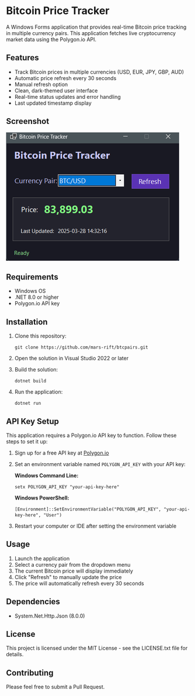 # Bitcoin Price Tracker

A Windows Forms application that provides real-time Bitcoin price tracking in multiple currency pairs. This application fetches live cryptocurrency market data using the Polygon.io API.

## Features

- Track Bitcoin prices in multiple currencies (USD, EUR, JPY, GBP, AUD)
- Automatic price refresh every 30 seconds
- Manual refresh option
- Clean, dark-themed user interface
- Real-time status updates and error handling
- Last updated timestamp display

## Screenshot

![bitcoinprice](image.png)

## Requirements

- Windows OS
- .NET 8.0 or higher
- Polygon.io API key

## Installation

1. Clone this repository:
   ```
   git clone https://github.com/mars-rift/btcpairs.git
   ```

2. Open the solution in Visual Studio 2022 or later

3. Build the solution:
   ```
   dotnet build
   ```

4. Run the application:
   ```
   dotnet run
   ```

## API Key Setup

This application requires a Polygon.io API key to function. Follow these steps to set it up:

1. Sign up for a free API key at [Polygon.io](https://polygon.io/)
2. Set an environment variable named `POLYGON_API_KEY` with your API key:

   **Windows Command Line:**
   ```
   setx POLYGON_API_KEY "your-api-key-here"
   ```
   
   **Windows PowerShell:**
   ```
   [Environment]::SetEnvironmentVariable("POLYGON_API_KEY", "your-api-key-here", "User")
   ```

3. Restart your computer or IDE after setting the environment variable

## Usage

1. Launch the application
2. Select a currency pair from the dropdown menu
3. The current Bitcoin price will display immediately
4. Click "Refresh" to manually update the price
5. The price will automatically refresh every 30 seconds

## Dependencies

- System.Net.Http.Json (8.0.0)

## License

This project is licensed under the MIT License - see the LICENSE.txt file for details.

## Contributing

 Please feel free to submit a Pull Request.
